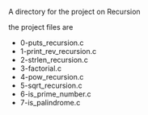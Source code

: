 A directory for the project on Recursion

the project files are

 * 0-puts_recursion.c
 * 1-print_rev_recursion.c
 * 2-strlen_recursion.c
 * 3-factorial.c
 * 4-pow_recursion.c
 * 5-sqrt_recursion.c
 * 6-is_prime_number.c
 * 7-is_palindrome.c

